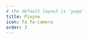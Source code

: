 ```yaml
---
# the default layout is 'page'
title: Pixyne
icon: fa fa-camera
order: 3
---
```

<!-- 

__Pixyne__ is an application that allows you to quickly review your photo folders, safely delete bad and similar shots, fix the shooting dates, crop and ajust photos.

---
![image](/assets/img/pixyne.png)

Pixyne application has a simple and intuitive interface:   
* With a click on photo you can mark to drop it in the trash.
* In Advanced mode you may also set or correct the EXIF shooting date crop the size and ajust selected photo.
* When you save changes, you can change all file names to EXIF shooting date format.  
* Changes will not be applied until you save. Pixyne automaticaly stores the current state of the folder so you can undo changes at any time. This is useful when working with a large number of photos and you need to close the application in order to continue working later and resume from the same place.   

Detailed instructions on how to install and use Pixyne can be found on the [product website.](https://vinser.github.io/pixyne/)

Enjoy!   -->

